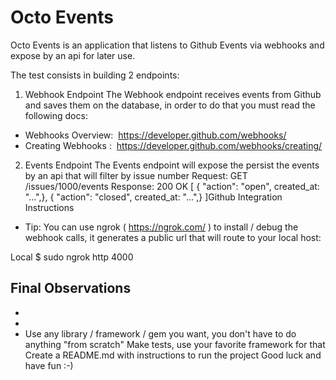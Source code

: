 # Octo Events

Octo Events is an application that listens to Github Events via webhooks and expose by an api for later use.

The test consists in building 2 endpoints:

1. Webhook Endpoint
   The Webhook endpoint receives events from Github and saves them on the database, in order to do that you
   must read the following docs:

- Webhooks Overview: ​ https://developer.github.com/webhooks/
- Creating Webhooks : ​ https://developer.github.com/webhooks/creating/

2. Events Endpoint
   The Events endpoint will expose the persist the events by an api that will filter by issue number
   Request:
   GET /issues/1000/events
   Response:
   200 OK
   [
   { "action": "open", created_at: "...",},
   { "action": "closed", created_at: "...",}
   ]Github Integration Instructions

- Tip: You can use ngrok (​ https://ngrok.com/​ ) to install / debug the webhook calls, it generates a public
  url that will route to your local host:

Local
$ sudo ngrok http 4000

## Final Observations

-
-
- Use any library / framework / gem you want, you don't have to do anything "from scratch"
  Make tests, use your favorite framework for that
  Create a README.md with instructions to run the project
  Good luck and have fun :-)
